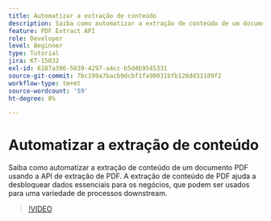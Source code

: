 ```yaml
---
title: Automatizar a extração de conteúdo
description: Saiba como automatizar a extração de conteúdo de um documento PDF usando a API de extração de PDF
feature: PDF Extract API
role: Developer
level: Beginner
type: Tutorial
jira: KT-15032
exl-id: 6187a396-5039-4297-a4cc-b5d4b9545331
source-git-commit: 7bc199a7bacb9dcbf1fa90031bfb128dd31109f2
workflow-type: tm+mt
source-wordcount: '59'
ht-degree: 0%

---
```


# Automatizar a extração de conteúdo

Saiba como automatizar a extração de conteúdo de um documento PDF usando a API de extração de PDF. A extração de conteúdo de PDF ajuda a desbloquear dados essenciais para os negócios, que podem ser usados para uma variedade de processos downstream.

>[!VIDEO](https://video.tv.adobe.com/v/3428294?hidetitle=true)
